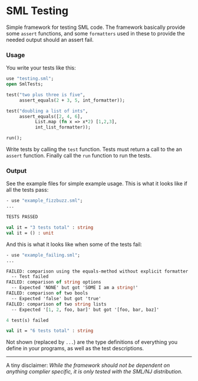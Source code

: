 SML Testing
===========

Simple framework for testing SML code. 
The framework basically provide some `assert` functions, and some `formatters` used in these to provide the needed output should an assert fail.

### Usage

You write your tests like this:

```sml
use "testing.sml";
open SmlTests;

test("two plus three is five",
     assert_equals(2 + 3, 5, int_formatter));

test("doubling a list of ints",
     assert_equals([2, 4, 6],
		   List.map (fn x => x*2) [1,2,3],
		   int_list_formatter));

run();
```

Write tests by calling the `test` function. 
Tests must return a call to the an `assert` function. 
Finally call the `run` function to run the tests.

### Output

See the example files for simple example usage.
This is what it looks like if all the tests pass:

```sml
- use "example_fizzbuzz.sml";
... 

TESTS PASSED

val it = "3 tests total" : string
val it = () : unit
```

And this is what it looks like when some of the tests fail:

```sml
- use "example_failing.sml";
...

FAILED: comparison using the equals-method without explicit formatter
  -- Test failed
FAILED: comparison of string options
  -- Expected 'NONE' but got 'SOME I am a string!'
FAILED: comparison of two bools
  -- Expected 'false' but got 'true'
FAILED: comparison of two string lists
  -- Expected '[1, 2, foo, bar]' but got '[foo, bar, baz]'

4 test(s) failed

val it = "6 tests total" : string
```

Not shown (replaced by `...`) are the type definitions of everything you define in your programs, as well as the test descriptions.

----

A tiny disclaimer: *While the framework should not be dependent on anything complier specific, it is only tested with the SML/NJ distribution.*
